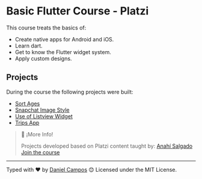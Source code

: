 # Basic Flutter Course - Platzi
This course treats the basics of:
- Create native apps for Android and iOS.
- Learn dart.
- Get to know the Flutter widget system.
- Apply custom designs.

## Projects
During the course the following projects were built:
- [Sort Ages](./primer-reto.dart)
- [Snapchat Image Style](./segundo-reto)
- [Use of Listview Widget](./tercer-reto)
- [Trips App](./platzi_trips_app/)

>
> 📘 ¡More Info!
>
> Projects developed based on Platzi content taught by: [Anahí Salgado](https://github.com/anncode1)
> [Join the course](https://platzi.com/cursos/flutter/)
>

---
Typed with ❤️ by [Daniel Campos](https://github.com/giusniyyel) 😊
Licensed under the MIT License.
